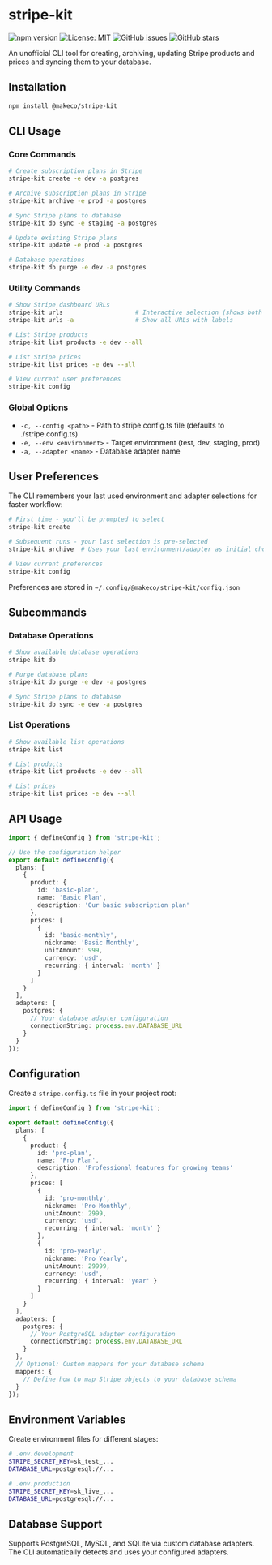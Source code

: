 # stripe-kit

[![npm version](https://badge.fury.io/js/%40makeco%2Fstripe-kit.svg)](https://badge.fury.io/js/%40makeco%2Fstripe-kit)
[![License: MIT](https://img.shields.io/badge/License-MIT-yellow.svg)](https://opensource.org/licenses/MIT)
[![GitHub issues](https://img.shields.io/github/issues/makeco-labs/stripe-kit)](https://github.com/makeco/stripe-kit/issues)
[![GitHub stars](https://img.shields.io/github/stars/makeco-labs/stripe-kit)](https://github.com/makeco/stripe-kit/stargazers)

An unofficial CLI tool for creating, archiving, updating Stripe products and prices and syncing them to your database.

## Installation

```bash
npm install @makeco/stripe-kit
```

## CLI Usage

### Core Commands

```bash
# Create subscription plans in Stripe
stripe-kit create -e dev -a postgres

# Archive subscription plans in Stripe
stripe-kit archive -e prod -a postgres

# Sync Stripe plans to database
stripe-kit db sync -e staging -a postgres

# Update existing Stripe plans
stripe-kit update -e prod -a postgres

# Database operations
stripe-kit db purge -e dev -a postgres
```

### Utility Commands

```bash
# Show Stripe dashboard URLs
stripe-kit urls                    # Interactive selection (shows both live & test URLs)
stripe-kit urls -a                 # Show all URLs with labels

# List Stripe products
stripe-kit list products -e dev --all

# List Stripe prices
stripe-kit list prices -e dev --all

# View current user preferences
stripe-kit config
```

### Global Options

- `-c, --config <path>` - Path to stripe.config.ts file (defaults to ./stripe.config.ts)
- `-e, --env <environment>` - Target environment (test, dev, staging, prod)
- `-a, --adapter <name>` - Database adapter name

## User Preferences

The CLI remembers your last used environment and adapter selections for faster workflow:

```bash
# First time - you'll be prompted to select
stripe-kit create

# Subsequent runs - your last selection is pre-selected
stripe-kit archive  # Uses your last environment/adapter as initial choice

# View current preferences
stripe-kit config
```

Preferences are stored in `~/.config/@makeco/stripe-kit/config.json`

## Subcommands

### Database Operations

```bash
# Show available database operations
stripe-kit db

# Purge database plans
stripe-kit db purge -e dev -a postgres

# Sync Stripe plans to database
stripe-kit db sync -e dev -a postgres
```

### List Operations

```bash
# Show available list operations
stripe-kit list

# List products
stripe-kit list products -e dev --all

# List prices
stripe-kit list prices -e dev --all
```

## API Usage

```typescript
import { defineConfig } from 'stripe-kit';

// Use the configuration helper
export default defineConfig({
  plans: [
    {
      product: {
        id: 'basic-plan',
        name: 'Basic Plan',
        description: 'Our basic subscription plan'
      },
      prices: [
        {
          id: 'basic-monthly',
          nickname: 'Basic Monthly',
          unitAmount: 999,
          currency: 'usd',
          recurring: { interval: 'month' }
        }
      ]
    }
  ],
  adapters: {
    postgres: {
      // Your database adapter configuration
      connectionString: process.env.DATABASE_URL
    }
  }
});
```

## Configuration

Create a `stripe.config.ts` file in your project root:

```typescript
import { defineConfig } from 'stripe-kit';

export default defineConfig({
  plans: [
    {
      product: {
        id: 'pro-plan',
        name: 'Pro Plan',
        description: 'Professional features for growing teams'
      },
      prices: [
        {
          id: 'pro-monthly',
          nickname: 'Pro Monthly',
          unitAmount: 2999,
          currency: 'usd',
          recurring: { interval: 'month' }
        },
        {
          id: 'pro-yearly',
          nickname: 'Pro Yearly',
          unitAmount: 29999,
          currency: 'usd',
          recurring: { interval: 'year' }
        }
      ]
    }
  ],
  adapters: {
    postgres: {
      // Your PostgreSQL adapter configuration
      connectionString: process.env.DATABASE_URL
    }
  },
  // Optional: Custom mappers for your database schema
  mappers: {
    // Define how to map Stripe objects to your database schema
  }
});
```

## Environment Variables

Create environment files for different stages:

```bash
# .env.development
STRIPE_SECRET_KEY=sk_test_...
DATABASE_URL=postgresql://...

# .env.production
STRIPE_SECRET_KEY=sk_live_...
DATABASE_URL=postgresql://...
```

## Database Support

Supports PostgreSQL, MySQL, and SQLite via custom database adapters. The CLI automatically detects and uses your configured adapters.